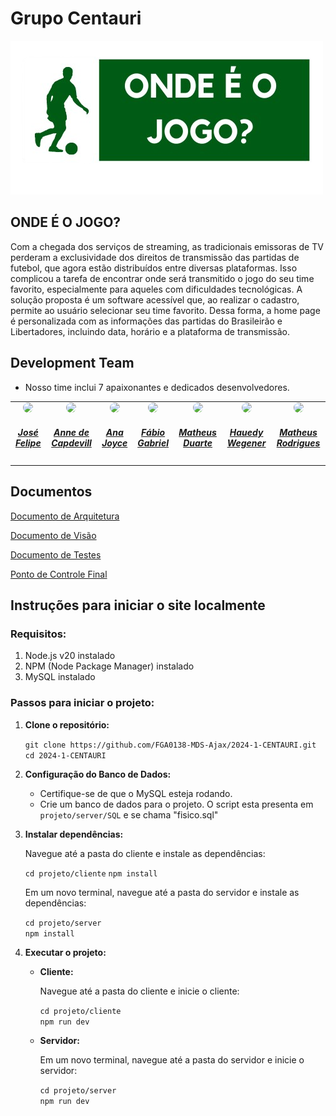# Grupo Centauri
![Logo](projeto/client/public/logoss.png)

## ONDE É O JOGO?

Com a chegada dos serviços de streaming, as tradicionais emissoras de TV perderam a exclusividade dos direitos de transmissão das partidas de futebol, que agora estão distribuídos entre diversas plataformas. Isso complicou a tarefa de encontrar onde será transmitido o jogo do seu time favorito, especialmente para aqueles com dificuldades tecnológicas. A solução proposta é um software acessível que, ao realizar o cadastro, permite ao usuário selecionar seu time favorito. Dessa forma, a home page é personalizada com as informações das partidas do Brasileirão e Libertadores, incluindo data, horário e a plataforma de transmissão.

## Development Team

- Nosso time inclui 7 apaixonantes e dedicados desenvolvedores.

<center>
<table style="margin-left: auto; margin-right: auto;">
    <tr>
        <td align="center">
            <a href="https://github.com/Jose1277">
                <img style="border-radius: 50%;" src="https://avatars.githubusercontent.com/u/132015244?v=4" width="150px;"/>
                <h5 class="text-center">José Felipe</h5>
            </a>
        </td>
        <td align="center">
            <a href="https://github.com/nanecapde">
                <img style="border-radius: 50%;" src="https://avatars.githubusercontent.com/u/122893055?v=4" width="150px;"/>
                <h5 class="text-center">Anne de Capdevill</h5>
            </a>
        </td>
       <td align="center">
            <a href="https://github.com/anajoyceamorim">
                <img style="border-radius: 50%;" src="https://avatars.githubusercontent.com/u/106260288?v=4" width="150px;"/>
                <h5 class="text-center">Ana Joyce</h5>
            </a>
        </td>
        <td align="center">
            <a href="https://github.com/fabinsz">
                <img style="border-radius: 50%;" src="https://avatars.githubusercontent.com/u/132784196?v=4" width="150px;"/>
                <h5 class="text-center">Fábio Gabriel</h5>
            </a>
        </td>
        </td>
        <td align="center">
            <a href="https://github.com/smmstakes">
                <img style="border-radius: 50%;" src="https://avatars.githubusercontent.com/u/102482458?v=4" width="150px;"/>
                <h5 class="text-center">Matheus Duarte</h5>
            </a>
        </td>
        <td align="center">
            <a href="https://github.com/HauedyWS">
                <img style="border-radius: 50%;" src="https://avatars.githubusercontent.com/u/104246126?v=4" width="150px;"/>
                <h5 class="text-center">Hauedy Wegener</h5>
            </a>
        </td>
        <td align="center">
            <a href="https://github.com/mrodrigues14">
                <img style="border-radius: 50%;" src="https://avatars.githubusercontent.com/u/102708746?v=4" width="150px;"/>
                <h5 class="text-center">Matheus Rodrigues</h5>
            </a>
        </td>

</table>
</center>

## Documentos

[Documento de Arquitetura](https://github.com/FGA0138-MDS-Ajax/2024-1-CENTAURI/blob/main/docs/documento-arquitetura/Documento%20de%20Arquitetura.pdf)

[Documento de Visão](https://github.com/FGA0138-MDS-Ajax/2024-1-CENTAURI/blob/main/docs/documento-visao/Centauri%20-Brasileirão%20-%20MDS-2024.1%20-%2020230928-Visao%20do%20Produto%20e%20Projeto_escopo.pdf)

[Documento de Testes]()

[Ponto de Controle Final](https://github.com/FGA0138-MDS-Ajax/2024-1-CENTAURI/blob/main/docs/ponto-de-controle/Ponto%20de%20Controle%20Centauri%20-%20MDS%202024.1.pdf)



## Instruções para iniciar o site localmente

### Requisitos:

1.  Node.js v20 instalado
2.  NPM (Node Package Manager) instalado
3.  MySQL instalado

### Passos para iniciar o projeto:

1.  **Clone o repositório:**

    `git clone https://github.com/FGA0138-MDS-Ajax/2024-1-CENTAURI.git` <br>
    `cd 2024-1-CENTAURI`

2.  **Configuração do Banco de Dados:**

    -   Certifique-se de que o MySQL esteja rodando.
    -   Crie um banco de dados para o projeto. O script esta presenta em 
        `projeto/server/SQL` e se chama "fisico.sql"
      
3.  **Instalar dependências:**

    Navegue até a pasta do cliente e instale as dependências:

    `cd projeto/cliente`
    `npm install`

    Em um novo terminal, navegue até a pasta do servidor e instale as dependências:

    `cd projeto/server`<br>
    `npm install`

4.  **Executar o projeto:**

    -   **Cliente:**

        Navegue até a pasta do cliente e inicie o cliente:

        `cd projeto/cliente`<br>
        `npm run dev`

    -   **Servidor:**

        Em um novo terminal, navegue até a pasta do servidor e inicie o servidor:

        `cd projeto/server`<br>
        `npm run dev`


